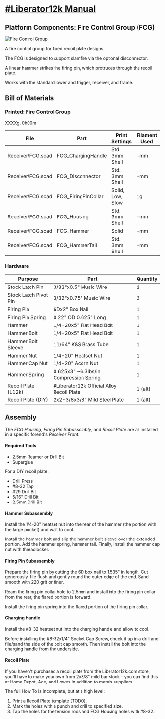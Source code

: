 # [\#Liberator12k Manual](../README.md)
## Platform Components: Fire Control Group (FCG)

![Fire Control Group](FCG.png)

A fire control group for fixed recoil plate designs.

The FCG is designed to support slamfire via the optional disconnector.

A linear hammer strikes the firing pin, which protrudes through the recoil plate.

Works with the standard lower and trigger, receiver, and frame.

## Bill of Materials

### Printed: Fire Control Group
XXXXg, 0h00m

| File                | Part                | Print Settings   | Filament Used | Print Time |
|---------------------|---------------------|------------------|---------------|------------|
| Receiver/FCG.scad   | FCG_ChargingHandle  | Std. 3mm Shell   | -mm           | -h-m       |
| Receiver/FCG.scad   | FCG_Disconnector    | Std. 3mm Shell   | -mm           | -h-m       |
| Receiver/FCG.scad   | FCG_FiringPinCollar | Solid, Low, Slow | 1g            | 0h48m      |
| Receiver/FCG.scad   | FCG_Housing         | Std. 3mm Shell   | -mm           | -h-m       |
| Receiver/FCG.scad   | FCG_Hammer          | Solid            | -mm           | -h-m       |
| Receiver/FCG.scad   | FCG_HammerTail      | Std. 3mm Shell   | -mm           | -h-m       |

### Hardware

|Purpose| Part | Quantity |
|-|-|-|
|Stock Latch Pin| 3/32"x0.5" Music Wire|2|
|Stock Latch Pivot Pin| 3/32"x0.75" Music Wire |2|
|Firing Pin| 6Dx2" Box Nail |1|
|Firing Pin Spring| 0.22" OD 0.625" Long |1|
|Hammer| 1/4-20x5" Flat Head Bolt |1|
|Hammer Bolt| 1/4-20x5" Flat Head Bolt |1|
|Hammer Bolt Sleeve| 11/64" K&S Brass Tube |1|
|Hammer Nut| 1/4-20" Heatset Nut|1|
|Hammer Cap Nut| 1/4-20" Acorn Nut|1|
|Hammer Spring| 0.625x3" ~6.3lbs/in Compression Spring|1|
|Recoil Plate (L12k)| #Liberator12k Official Alloy Recoil Plate|1 (alt)|
|Recoil Plate (DIY)| 2x2-3/8x3/8" Mild Steel Plate|1 (alt)|

## Assembly
The *FCG Housing*, *Firing Pin Subassembly*, and *Recoil Plate* are all installed in a specific forend's *Receiver Front*.

#### Required Tools
* 2.5mm Reamer or Drill Bit
* Superglue

For a DIY recoil plate:
* Drill Press
* #8-32 Tap
* \#29 Drill Bit
* 5/16" Drill Bit
* 2.5mm Drill Bit

#### Hammer Subassembly
Install the 1/4-20" heatset nut into the rear of the hammer (the portion with the large pocket) and wait to cool.

Install the hammer bolt and slip the hammer bolt sleeve over the extended portion.
Add the hammer spring, hammer tail. Finally, install the hammer cap nut with threadlocker.

#### Firing Pin Subassembly
Prepare the firing pin by cutting the 6D box nail to 1.535" in length. Cut generously, file flush and gently round the outer edge of the end. Sand smooth with 220 grit or finer.

Ream the firing pin collar hole to 2.5mm and install into the firing pin collar from the rear, the flared portion is forward.

Install the firing pin spring into the flared portion of the firing pin collar.

#### Charging Handle
Install the \#8-32 heatset nut into the charging handle and allow to cool.

Before installing the \#8-32x1/4" Socket Cap Screw, chuck it up in a drill and file/sand the side of the bolt cap smooth. Then install the bolt into the charging handle from the underside.

#### Recoil Plate
If you haven't purchased a recoil plate from the Liberator12k.com store, you'll
have to make your own from 2x3/8" mild bar stock - you can find this at Home Depot, Ace, and Lowes in addition to metals suppliers.

The full How To is incomplete, but at a high level:

1. Print a Recoil Plate template (TODO).
2. Mark the holes with a punch and drill to specified size.
3. Tap the holes for the tension rods and FCG Housing holes with #8-32.